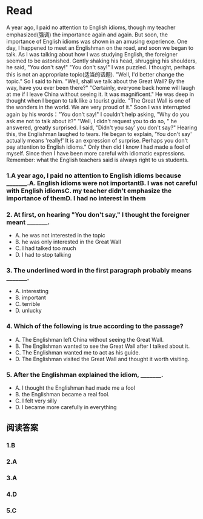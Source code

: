 # Read
A year ago, I paid no attention to English idioms, though my teacher emphasized(强调) the importance again and again. But soon, the importance of English idioms was shown in an amusing experience.
One day, I happened to meet an Englishman on the road, and soon we began to talk. As I was talking about how I was studying English, the foreigner seemed to be astonished. Gently shaking his head, shrugging his shoulders, he said, "You don't say!" "You don't say!" I was puzzled. I thought, perhaps this is not an appropriate topic(适当的话题). "Well, I'd better change the topic." So I said to him. "Well, shall we talk about the Great Wall? By the way, have you ever been there?" "Certainly, everyone back home will laugh at me if I leave China without seeing it. It was magnificent." He was deep in thought when I began to talk like a tourist guide. "The Great Wall is one of the wonders in the world. We are very proud of it." Soon I was interrupted again by his words："You don't say!" I couldn't help asking, "Why do you ask me not to talk about it?" "Well, I didn't request you to do so, " he answered, greatly surprised. I said, "Didn't you say' you don't say?" Hearing this, the Englishman laughed to tears. He began to explain, 'You don't say' actually means 'really!' It is an expression of surprise. Perhaps you don't pay attention to English idioms." Only then did I know I had made a fool of myself. Since then I have been more careful with idiomatic expressions. Remember: what the English teachers said is always right to us students.
### 1.A year ago, I paid no attention to English idioms because _______.A. English idioms were not importantB. I was not careful with English idiomsC. my teacher didn't emphasize the importance of themD. I had no interest in them
### 2. At first, on hearing "You don't say," I thought the foreigner meant _______.
 * A. he was not interested in the topic
 * B. he was only interested in the Great Wall
 * C. I had talked too much
 * D. I had to stop talking
### 3. The underlined word in the first paragraph probably means _______.
 * A. interesting 
 * B. important
 * C. terrible 
 * D. unlucky
### 4. Which of the following is true according to the passage?
 * A. The Englishman left China without seeing the Great Wall.
 * B. The Englishman wanted to see the Great Wall after I talked about it.
 * C. The Englishman wanted me to act as his guide.
 * D. The Englishman visited the Great Wall and thought it worth visiting.
### 5. After the Englishman explained the idiom, _______.
 * A. I thought the Englishman had made me a fool
 * B. the Englishman became a real fool.
 * C. I felt very silly
 * D. I became more carefully in everything
## 阅读答案
### 1.B
### 2.A
### 3.A
### 4.D
### 5.C
